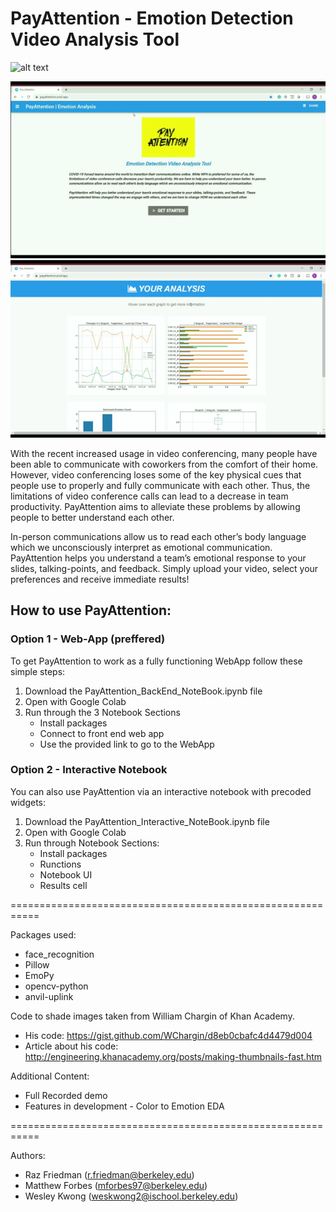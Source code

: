 # PayAttention - Emotion Detection Video Analysis Tool
![alt text](https://encrypted-tbn0.gstatic.com/images?q=tbn%3AANd9GcSlqqeSaPXhlIIa3cgWd0l3TBUlzXk5rGIQZmMVheyiLF2VK001&usqp=CAU)

![](demo.gif)![](demo2.gif)

With the recent increased usage in video conferencing, many people have been able to communicate with coworkers from the comfort of their home. However, video conferencing loses some of the key physical cues that people use to properly and fully communicate with each other. Thus, the limitations of video conference calls can lead to a decrease in team productivity. PayAttention aims to alleviate these problems by allowing people to better understand each other. 

In-person communications allow us to read each other’s body language which we unconsciously interpret as emotional communication. PayAttention helps you understand a team’s emotional response to your slides, talking-points, and feedback. Simply upload your video, select your preferences and receive immediate results! 

## How to use PayAttention:

### Option 1 - Web-App (preffered)

To get PayAttention to work as a fully functioning WebApp follow these simple steps:
1. Download the PayAttention_BackEnd_NoteBook.ipynb file
2. Open with Google Colab
3. Run through the 3 Notebook Sections
      - Install packages
      - Connect to front end web app
      - Use the provided link to go to the WebApp
     
### Option 2 - Interactive Notebook

You can also use PayAttention via an interactive notebook with precoded widgets:
1. Download the PayAttention_Interactive_NoteBook.ipynb file
2. Open with Google Colab
3. Run through Notebook Sections:
      - Install packages
      - Runctions
      - Notebook UI
      - Results cell
      
===========================================================

Packages used:
- face_recognition
- Pillow
- EmoPy
- opencv-python
- anvil-uplink

Code to shade images taken from William Chargin of Khan Academy.
- His code: https://gist.github.com/WChargin/d8eb0cbafc4d4479d004
- Article about his code: http://engineering.khanacademy.org/posts/making-thumbnails-fast.htm

Additional Content:
- Full Recorded demo
- Features in development - Color to Emotion EDA

===========================================================

Authors:
- Raz Friedman (r.friedman@berkeley.edu)
- Matthew Forbes (mforbes97@berkeley.edu)
- Wesley Kwong (weskwong2@ischool.berkeley.edu)

